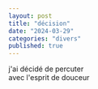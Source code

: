 ```yaml
---
layout: post
title: "décision"
date: "2024-03-29"
categories: "divers"
published: true
---
```


j'ai décidé de percuter  
avec l'esprit de douceur  
